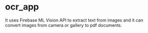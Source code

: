 # ocr_app

It uses Firebase ML Vision API to extract text from images and it can convert images from camera or gallery  to pdf documents.
